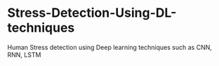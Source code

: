 # Stress-Detection-Using-DL-techniques
Human Stress detection using Deep learning techniques such as CNN, RNN, LSTM
